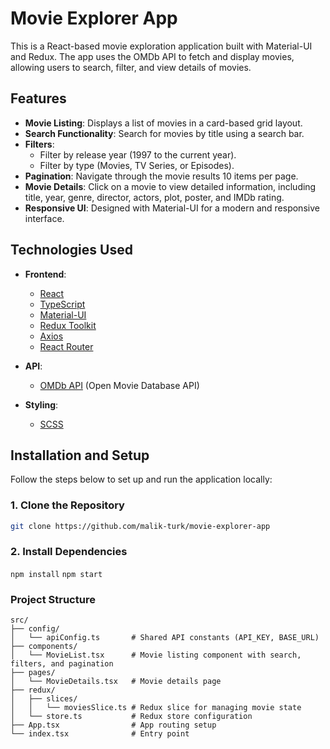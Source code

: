 # Movie Explorer App

This is a React-based movie exploration application built with Material-UI and Redux. The app uses the OMDb API to fetch and display movies, allowing users to search, filter, and view details of movies.

## Features

- **Movie Listing**: Displays a list of movies in a card-based grid layout.
- **Search Functionality**: Search for movies by title using a search bar.
- **Filters**:
  - Filter by release year (1997 to the current year).
  - Filter by type (Movies, TV Series, or Episodes).
- **Pagination**: Navigate through the movie results 10 items per page.
- **Movie Details**: Click on a movie to view detailed information, including title, year, genre, director, actors, plot, poster, and IMDb rating.
- **Responsive UI**: Designed with Material-UI for a modern and responsive interface.

## Technologies Used

- **Frontend**:
  - [React](https://reactjs.org/)
  - [TypeScript](https://www.typescriptlang.org/)
  - [Material-UI](https://mui.com/)
  - [Redux Toolkit](https://redux-toolkit.js.org/)
  - [Axios](https://axios-http.com/)
  - [React Router](https://reactrouter.com/)

- **API**:
  - [OMDb API](https://www.omdbapi.com/) (Open Movie Database API)

- **Styling**:
  - [SCSS](https://sass-lang.com/)

## Installation and Setup

Follow the steps below to set up and run the application locally:

### 1. Clone the Repository
```bash
git clone https://github.com/malik-turk/movie-explorer-app
```
### 2. Install Dependencies
```npm install```
```npm start```

### Project Structure
```
src/
├── config/
│   └── apiConfig.ts       # Shared API constants (API_KEY, BASE_URL)
├── components/
│   └── MovieList.tsx      # Movie listing component with search, filters, and pagination
├── pages/
│   └── MovieDetails.tsx   # Movie details page
├── redux/
│   ├── slices/
│   │   └── moviesSlice.ts # Redux slice for managing movie state
│   └── store.ts           # Redux store configuration
├── App.tsx                # App routing setup
└── index.tsx              # Entry point
```



